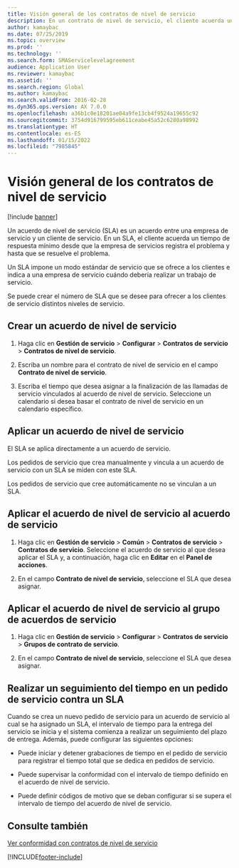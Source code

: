 ```yaml
---
title: Visión general de los contratos de nivel de servicio
description: En un contrato de nivel de servicio, el cliente acuerda un tiempo de respuesta mínimo desde que la empresa de servicios registra el problema y hasta que se resuelve el problema.
author: kamaybac
ms.date: 07/25/2019
ms.topic: overview
ms.prod: ''
ms.technology: ''
ms.search.form: SMAServicelevelagreement
audience: Application User
ms.reviewer: kamaybac
ms.assetid: ''
ms.search.region: Global
ms.author: kamaybac
ms.search.validFrom: 2016-02-28
ms.dyn365.ops.version: AX 7.0.0
ms.openlocfilehash: a36b1c0e18201ae04a9fe13cb4f9524a19655c92
ms.sourcegitcommit: 3754d916799595eb611ceabe45a52c6280a98992
ms.translationtype: HT
ms.contentlocale: es-ES
ms.lasthandoff: 01/15/2022
ms.locfileid: "7985845"
---
```

# <a name="service-level-agreements-overview"></a>Visión general de los contratos de nivel de servicio       

[!include [banner](../includes/banner.md)]


Un acuerdo de nivel de servicio (SLA) es un acuerdo entre una empresa de servicio y un cliente de servicio. En un SLA, el cliente acuerda un tiempo de respuesta mínimo desde que la empresa de servicios registra el problema y hasta que se resuelve el problema.

Un SLA impone un modo estándar de servicio que se ofrece a los clientes e indica a una empresa de servicio cuándo debería realizar un trabajo de servicio.

Se puede crear el número de SLA que se desee para ofrecer a los clientes de servicio distintos niveles de servicio.

## <a name="create-a-service-level-agreement"></a>Crear un acuerdo de nivel de servicio

1.  Haga clic en **Gestión de servicio** \> **Configurar** \> **Contratos de servicio** \> **Contratos de nivel de servicio**.

2.  Escriba un nombre para el contrato de nivel de servicio en el campo **Contrato de nivel de servicio**.

3.  Escriba el tiempo que desea asignar a la finalización de las llamadas de servicio vinculados al acuerdo de nivel de servicio. Seleccione un calendario si desea basar el contrato de nivel de servicio en un calendario específico.

## <a name="apply-a-service-level-agreement"></a>Aplicar un acuerdo de nivel de servicio

El SLA se aplica directamente a un acuerdo de servicio.

Los pedidos de servicio que crea manualmente y vincula a un acuerdo de servicio con un SLA se miden con este SLA.

Los pedidos de servicio que cree automáticamente no se vinculan a un SLA.

## <a name="apply-the-service-level-agreement-to-the-service-agreement"></a>Aplicar el acuerdo de nivel de servicio al acuerdo de servicio

1.  Haga clic en **Gestión de servicio** \> **Común** \> **Contratos de servicio** \> **Contratos de servicio**. Seleccione el acuerdo de servicio al que desea aplicar el SLA y, a continuación, haga clic en **Editar** en el **Panel de acciones**.

2.  En el campo **Contrato de nivel de servicio**, seleccione el SLA que desea asignar.

## <a name="apply-the-service-level-agreement-to-the-service-agreement-group"></a>Aplicar el acuerdo de nivel de servicio al grupo de acuerdos de servicio

1.  Haga clic en **Gestión de servicio** \> **Configurar** \> **Contratos de servicio** \> **Grupos de contrato de servicio**.

2.  En el campo **Contrato de nivel de servicio**, seleccione el SLA que desea asignar.

## <a name="track-time-on-a-service-order-against-an-sla"></a>Realizar un seguimiento del tiempo en un pedido de servicio contra un SLA

Cuando se crea un nuevo pedido de servicio para un acuerdo de servicio al cual se ha asignado un SLA, el intervalo de tiempo para la entrega del servicio se inicia y el sistema comienza a realizar un seguimiento del plazo de entrega. Además, puede configurar las siguientes opciones:

  - Puede iniciar y detener grabaciones de tiempo en el pedido de servicio para registrar el tiempo total que se dedica en pedidos de servicio.

  - Puede supervisar la conformidad con el intervalo de tiempo definido en el acuerdo de nivel de servicio.

  - Puede definir códigos de motivo que se deban configurar si se supera el intervalo de tiempo del acuerdo de nivel de servicio.

## <a name="see-also"></a>Consulte también

[Ver conformidad con contratos de nivel de servicio](view-compliance-with-service-level-agreements.md)

  




[!INCLUDE[footer-include](../../includes/footer-banner.md)]